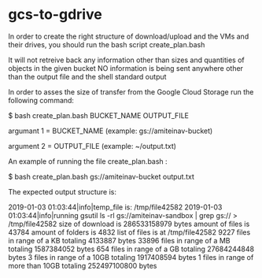 # gcs-to-gdrive

In order to create the right structure of download/upload and the VMs and their drives, you should run the bash script create_plan.bash

It will not retreive back any information other than sizes and quantities of objects in the given bucket
NO information is being sent anywhere other than the output file and the shell standard output 

In order to asses the size of transfer from the Google Cloud Storage run the following command:

$  bash create_plan.bash BUCKET_NAME OUTPUT_FILE

argumant 1 = BUCKET_NAME (example: gs://amiteinav-bucket)

argument 2 = OUTPUT_FILE (example: ~/output.txt)

An example of running the file create_plan.bash :

$  bash create_plan.bash  gs://amiteinav-bucket output.txt

The expected output structure is:

2019-01-03 01:03:44|info|temp_file is: /tmp/file42582
2019-01-03 01:03:44|info|running gsutil ls -rl gs://amiteinav-sandbox | grep gs:// > /tmp/file42582
size of download is 286533158979 bytes
amount of files is 43784
amount of folders is 4832
list of files is at /tmp/file42582
9227 files in range of a KB totaling 4133887 bytes
33896 files in range of a MB totaling 1587384052 bytes
654 files in range of a GB totaling 27684244848 bytes
3 files in range of a 10GB totaling 1917408594 bytes
1 files in range of more than 10GB totaling 252497100800 bytes
